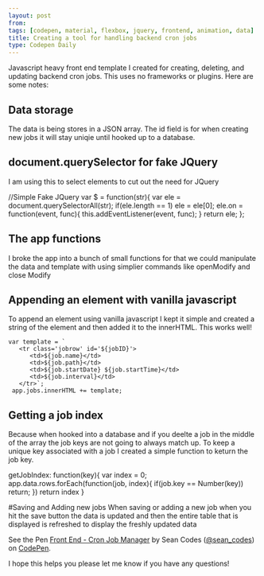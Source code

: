 ```yaml
---
layout: post
from:
tags: [codepen, material, flexbox, jquery, frontend, animation, data]
title: Creating a tool for handling backend cron jobs
type: Codepen Daily
---
```


Javascript heavy front end template I created for creating, deleting, and updating backend cron jobs. This uses no frameworks or plugins. Here are some notes:

## Data storage
The data is being stores in a JSON array. The id field is for when creating new jobs it will stay uniqie until hooked up to a database.

## document.querySelector for fake JQuery
I am using this to select elements to cut out the need for JQuery

   //Simple Fake JQuery
   var $ = function(str){
      var ele = document.querySelectorAll(str);
      if(ele.length == 1) ele = ele[0];
      ele.on = function(event, func){ this.addEventListener(event, func); }
      return ele;
   };

## The app functions
I broke the app into a bunch of small functions for that we could manipulate the data and template with using simplier commands like openModify and close Modify

## Appending an element with vanilla javascript
To append an element using vanilla javascript I kept it simple and created a string of the element and then added it to the innerHTML. This works well!

    var template = `
       <tr class='jobrow' id='${jobID}'>
          <td>${job.name}</td>
          <td>${job.path}</td>
          <td>${job.startDate} ${job.startTime}</td>
          <td>${job.interval}</td>
       </tr>`;
     app.jobs.innerHTML += template;

## Getting a job index
Because when hooked into a database and if you deelte a job in the middle of the array the job keys are not going to always match up. To keep a unique key associated with a job I created a simple function to keturn the job key.

  getJobIndex: function(key){
         var index = 0;
         app.data.rows.forEach(function(job, index){
            if(job.key == Number(key))
               return;
         })
         return index
      }

#Saving and Adding new jobs
When saving or adding a new job when you hit the save button the data is updated and then the entire table that is displayed is refreshed to display the freshly updated data


<p data-height="600" data-theme-id="0" data-slug-hash="XpGvNg" data-default-tab="js,result" data-user="sean_codes" data-embed-version="2" data-pen-title="Front End - Cron Job Manager" class="codepen">See the Pen <a href="http://codepen.io/sean_codes/pen/XpGvNg/">Front End - Cron Job Manager</a> by Sean Codes (<a href="http://codepen.io/sean_codes">@sean_codes</a>) on <a href="http://codepen.io">CodePen</a>.</p>
<script async src="https://production-assets.codepen.io/assets/embed/ei.js"></script>

I hope this helps you please let me know if you have any questions!
